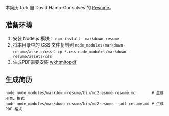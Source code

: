 本简历 fork 自 David Hamp-Gonsalves 的 [Resume][r]。

## 准备环境

1. 安装 Node.js 模块：
   `npm install  markdown-resume`
2. 将本目录中的 CSS 文件复制到 `node_modules/markdown-resume/assets/css`：
   `cp *.css node_modules/markdown-resume/assets/css`
3. 生成PDF需要安装 [wkhtmltopdf][pdf]

## 生成简历

```shell
node node_modules/markdown-resume/bin/md2resume resume.md       # 生成 HTML 格式
node node_modules/markdown-resume/bin/md2resume --pdf resume.md # 生成 PDF 格式
```

[r]: https://github.com/davidhampgonsalves/resume
[pdf]: https://github.com/pdfkit/pdfkit/wiki/Installing-WKHTMLTOPDF
